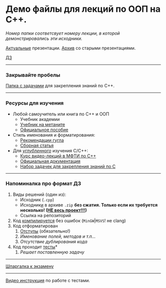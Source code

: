 # Демо файлы для лекций по ООП на С++.

*Номер папки соответсвует номеру лекции, в которой демонстрировались эти исходники.*

[Актуальные](https://oop-cpp-lections-al-teemo-a081cbf0c0758a81115627cecb612d515757c.gitlab.io/) презентации.
[Архив](https://sourceforge.net/projects/cpp-oop-top-aca/files/Lections/active/) со старыми презентациями.

[ДЗ](https://oop-cpp-lections-al-teemo-a081cbf0c0758a81115627cecb612d515757c.gitlab.io/hommy.html)

---
### Закрывайте пробелы

[Папка с задачами](./_tasks) для закрепления знаний по С++.

---
### Ресурсы для изучения

- Любой самоучитель или книга по С++ и ООП
	- Учебник академии
	- [Учебник на метаните](https://metanit.com/cpp/tutorial/5.1.php)
	- [Официальное пособие](https://cplusplus.com/doc/tutorial/)
- Стиль именования и форматирования:
	- [Рекомендации гугла](https://habr.com/ru/post/477722/)
	- [Сборная статья](https://habr.com/ru/post/172091/)
- Для <u>*углубленного*</u> изучения C/С++:
	- [Курс видео-лекций в МФТИ по С++](https://youtube.com/playlist?list=PL3BR09unfgciJ1_K_E914nohpiOiHnpsK)
	- [Официальная документация](https://en.cppreference.com/w/cpp/regex)
	- [Набор задачек для закрепления знаний по С](http://www.gowrikumar.com/c/index.html)

---
### Напоминалка про формат ДЗ

1. Виды решений (один из):
	- Исходник (`.cpp`)
	- Исходник<u>и</u> в архиве `.zip` **без сжатия. Только если их требуется несколько! (<u>НЕ весь проект!!!</u>)**
	- Ссылка на репозиторий	
2. Код <u>компилируется</u> без ошибок (`MinGW`|`MSVS`! не clang)
3. Код отформатирован
	1. <u>Отступы</u> (обязательно!)
	1. *Именование полей, методов и т.п...*
	1. *Отсутствие дублирования кода*	
4. Код проходит <u>тесты</u>*
	1. *Решает поставленную задачу*
	
---
[Шпаргалка к экзамену](./99_exam/exam.md)

---
[Видео инструкция](https://youtu.be/lotXjoGTaws) по работе с тестами.
